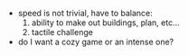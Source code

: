 - speed is not trivial, have to balance:
    1. ability to make out buildings, plan, etc...
    2. tactile challenge
- do I want a cozy game or an intense one?